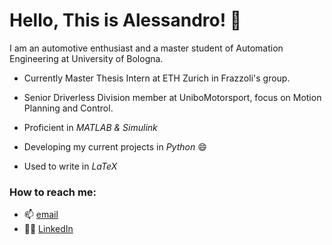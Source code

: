 # Hello, This is Alessandro! 👋 
I am an automotive enthusiast and a master student of Automation Engineering at University of Bologna.

* Currently Master Thesis Intern at ETH Zurich in Frazzoli's group.
* Senior Driverless Division member at UniboMotorsport, focus on Motion Planning and Control. 

* Proficient in *MATLAB & Simulink*
* Developing my current projects in *Python* :smile:
* Used to write in *LaTeX*

### How to reach me:
* 📫 [email](ale.c.cecconi@gmail.com)
* 👨‍💼 [LinkedIn](http://www.linkedin.com/in/alessandro-cecconi-a5a988182/)
<!---
aleegeco/aleegeco is a ✨ special ✨ repository because its `README.md` (this file) appears on your GitHub profile.
You can click the Preview link to take a look at your changes.
--->
